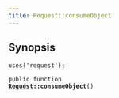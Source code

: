 ```yaml
---
title: Request::consumeObject
---
```


## Synopsis

<code>uses('request');</code>

<code>public function <b><a href="Request">Request</a>::consumeObject</b>()</code>

